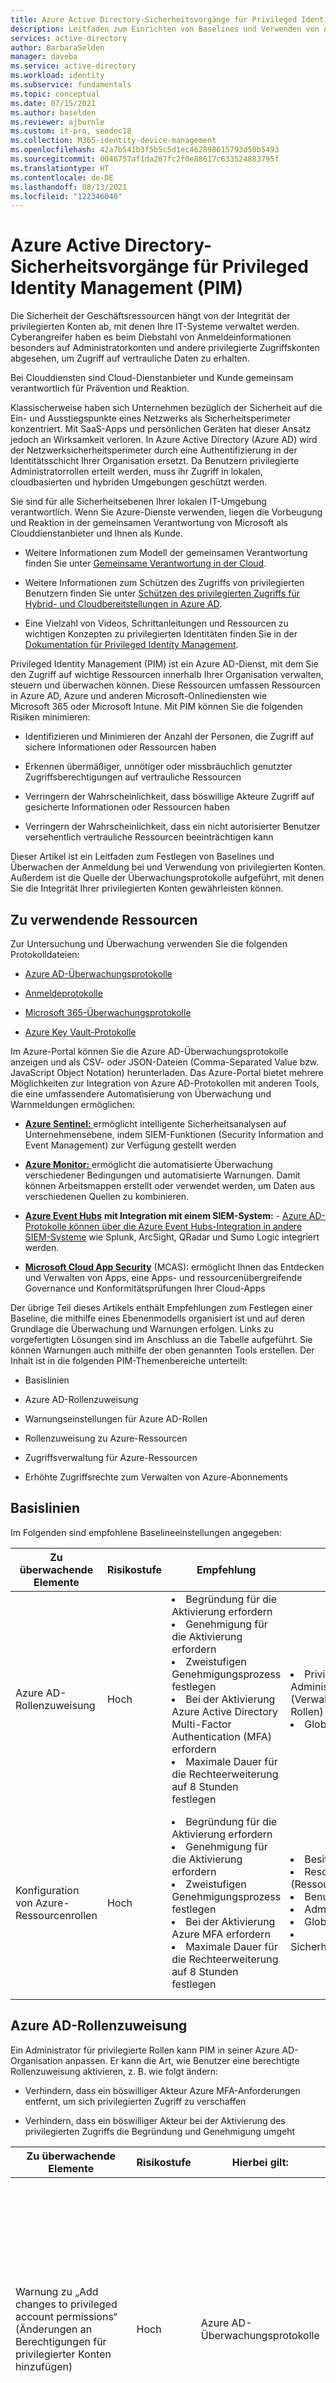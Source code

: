 ```yaml
---
title: Azure Active Directory-Sicherheitsvorgänge für Privileged Identity Management
description: Leitfaden zum Einrichten von Baselines und Verwenden von Azure Active Directory Privileged Identity Management (PIM) zum Überwachen und Warnen bei potenziellen Problemen mit Konten, die mit PIM verwaltet werden
services: active-directory
author: BarbaraSelden
manager: daveba
ms.service: active-directory
ms.workload: identity
ms.subservice: fundamentals
ms.topic: conceptual
ms.date: 07/15/2021
ms.author: baselden
ms.reviewer: ajburnle
ms.custom: it-pro, seodec18
ms.collection: M365-identity-device-management
ms.openlocfilehash: 42a7b541b3f5b5c5d1ec462898615793d50b5493
ms.sourcegitcommit: 0046757af1da267fc2f0e88617c633524883795f
ms.translationtype: HT
ms.contentlocale: de-DE
ms.lasthandoff: 08/13/2021
ms.locfileid: "122346040"
---
```

# <a name="azure-active-directory-security-operations-for-privileged-identity-management-pim"></a>Azure Active Directory-Sicherheitsvorgänge für Privileged Identity Management (PIM)

Die Sicherheit der Geschäftsressourcen hängt von der Integrität der privilegierten Konten ab, mit denen Ihre IT-Systeme verwaltet werden. Cyberangreifer haben es beim Diebstahl von Anmeldeinformationen besonders auf Administratorkonten und andere privilegierte Zugriffskonten abgesehen, um Zugriff auf vertrauliche Daten zu erhalten.

Bei Clouddiensten sind Cloud-Dienstanbieter und Kunde gemeinsam verantwortlich für Prävention und Reaktion. 

Klassischerweise haben sich Unternehmen bezüglich der Sicherheit auf die Ein- und Ausstiegspunkte eines Netzwerks als Sicherheitsperimeter konzentriert. Mit SaaS-Apps und persönlichen Geräten hat dieser Ansatz jedoch an Wirksamkeit verloren. In Azure Active Directory (Azure AD) wird der Netzwerksicherheitsperimeter durch eine Authentifizierung in der Identitätsschicht Ihrer Organisation ersetzt. Da Benutzern privilegierte Administratorrollen erteilt werden, muss ihr Zugriff in lokalen, cloudbasierten und hybriden Umgebungen geschützt werden. 

Sie sind für alle Sicherheitsebenen Ihrer lokalen IT-Umgebung verantwortlich. Wenn Sie Azure-Dienste verwenden, liegen die Vorbeugung und Reaktion in der gemeinsamen Verantwortung von Microsoft als Clouddienstanbieter und Ihnen als Kunde. 

* Weitere Informationen zum Modell der gemeinsamen Verantwortung finden Sie unter [Gemeinsame Verantwortung in der Cloud](../../security/fundamentals/shared-responsibility.md).

* Weitere Informationen zum Schützen des Zugriffs von privilegierten Benutzern finden Sie unter [Schützen des privilegierten Zugriffs für Hybrid- und Cloudbereitstellungen in Azure AD](../roles/security-planning.md).

* Eine Vielzahl von Videos, Schrittanleitungen und Ressourcen zu wichtigen Konzepten zu privilegierten Identitäten finden Sie in der [Dokumentation für Privileged Identity Management](../privileged-identity-management/index.yml). 

Privileged Identity Management (PIM) ist ein Azure AD-Dienst, mit dem Sie den Zugriff auf wichtige Ressourcen innerhalb Ihrer Organisation verwalten, steuern und überwachen können. Diese Ressourcen umfassen Ressourcen in Azure AD, Azure und anderen Microsoft-Onlinediensten wie Microsoft 365 oder Microsoft Intune. Mit PIM können Sie die folgenden Risiken minimieren:

* Identifizieren und Minimieren der Anzahl der Personen, die Zugriff auf sichere Informationen oder Ressourcen haben

* Erkennen übermäßiger, unnötiger oder missbräuchlich genutzter Zugriffsberechtigungen auf vertrauliche Ressourcen

* Verringern der Wahrscheinlichkeit, dass böswillige Akteure Zugriff auf gesicherte Informationen oder Ressourcen haben

* Verringern der Wahrscheinlichkeit, dass ein nicht autorisierter Benutzer versehentlich vertrauliche Ressourcen beeinträchtigen kann

Dieser Artikel ist ein Leitfaden zum Festlegen von Baselines und Überwachen der Anmeldung bei und Verwendung von privilegierten Konten. Außerdem ist die Quelle der Überwachungsprotokolle aufgeführt, mit denen Sie die Integrität Ihrer privilegierten Konten gewährleisten können. 

## <a name="where-to-look"></a>Zu verwendende Ressourcen

Zur Untersuchung und Überwachung verwenden Sie die folgenden Protokolldateien: 

* [Azure AD-Überwachungsprotokolle](../reports-monitoring/concept-audit-logs.md)

* [Anmeldeprotokolle](../reports-monitoring/concept-all-sign-ins.md)

* [Microsoft 365-Überwachungsprotokolle](/microsoft-365/compliance/auditing-solutions-overview?view=o365-worldwide) 

* [Azure Key Vault-Protokolle](../../key-vault/general/logging.md?tabs=Vault)

Im Azure-Portal können Sie die Azure AD-Überwachungsprotokolle anzeigen und als CSV- oder JSON-Dateien (Comma-Separated Value bzw. JavaScript Object Notation) herunterladen. Das Azure-Portal bietet mehrere Möglichkeiten zur Integration von Azure AD-Protokollen mit anderen Tools, die eine umfassendere Automatisierung von Überwachung und Warnmeldungen ermöglichen:

* [**Azure Sentinel:** ](../../sentinel/overview.md) ermöglicht intelligente Sicherheitsanalysen auf Unternehmensebene, indem SIEM-Funktionen (Security Information and Event Management) zur Verfügung gestellt werden 

* [**Azure Monitor:** ](../../azure-monitor/overview.md) ermöglicht die automatisierte Überwachung verschiedener Bedingungen und automatisierte Warnungen. Damit können Arbeitsmappen erstellt oder verwendet werden, um Daten aus verschiedenen Quellen zu kombinieren.

* [**Azure Event Hubs**](../../event-hubs/event-hubs-about.md) **mit Integration mit einem SIEM-System:** - [ Azure AD-Protokolle können über die Azure Event Hubs-Integration in andere SIEM-Systeme](../reports-monitoring/tutorial-azure-monitor-stream-logs-to-event-hub.md) wie Splunk, ArcSight, QRadar und Sumo Logic integriert werden.

* [**Microsoft Cloud App Security**](/cloud-app-security/what-is-cloud-app-security) (MCAS): ermöglicht Ihnen das Entdecken und Verwalten von Apps, eine Apps- und ressourcenübergreifende Governance und Konformitätsprüfungen Ihrer Cloud-Apps 

Der übrige Teil dieses Artikels enthält Empfehlungen zum Festlegen einer Baseline, die mithilfe eines Ebenenmodells organisiert ist und auf deren Grundlage die Überwachung und Warnungen erfolgen. Links zu vorgefertigten Lösungen sind im Anschluss an die Tabelle aufgeführt. Sie können Warnungen auch mithilfe der oben genannten Tools erstellen. Der Inhalt ist in die folgenden PIM-Themenbereiche unterteilt:

* Basislinien

* Azure AD-Rollenzuweisung 

* Warnungseinstellungen für Azure AD-Rollen

* Rollenzuweisung zu Azure-Ressourcen

* Zugriffsverwaltung für Azure-Ressourcen

* Erhöhte Zugriffsrechte zum Verwalten von Azure-Abonnements

## <a name="baselines"></a>Basislinien

Im Folgenden sind empfohlene Baselineeinstellungen angegeben:

| Zu überwachende Elemente| Risikostufe| Empfehlung| Rollen| Notizen |
| - |- |- |- |- |
| Azure AD-Rollenzuweisung| Hoch| <li>Begründung für die Aktivierung erfordern<li>Genehmigung für die Aktivierung erfordern<li>Zweistufigen Genehmigungsprozess festlegen<li>Bei der Aktivierung Azure Active Directory Multi-Factor Authentication (MFA) erfordern<li>Maximale Dauer für die Rechteerweiterung auf 8 Stunden festlegen| <li>Privileged Role Administration (Verwaltung privilegierter Rollen)<li>Globaler Administrator| Ein Administrator für privilegierte Rollen kann PIM in seiner Azure AD-Organisation anpassen und hierbei auch die Art ändern, in der Benutzer eine berechtigte Rollenzuweisung aktivieren. |
| Konfiguration von Azure-Ressourcenrollen| Hoch| <li>Begründung für die Aktivierung erfordern<li>Genehmigung für die Aktivierung erfordern<li>Zweistufigen Genehmigungsprozess festlegen<li>Bei der Aktivierung Azure MFA erfordern<li>Maximale Dauer für die Rechteerweiterung auf 8 Stunden festlegen| <li>Besitzer<li>Resource Administrator (Ressourcenadministrator)<li>Benutzerzugriff <li>Administrator<li>Globaler Administrator<li>Sicherheitsadministrator| Wenn es sich um keine geplante Änderung handelt, sollten Sie sie sofort untersuchen. Diese Einstellung könnte einem Angreifer Zugriff auf Azure-Abonnements in Ihrer Umgebung ermöglichen. |


## <a name="azure-ad-roles-assignment"></a>Azure AD-Rollenzuweisung

Ein Administrator für privilegierte Rollen kann PIM in seiner Azure AD-Organisation anpassen. Er kann die Art, wie Benutzer eine berechtigte Rollenzuweisung aktivieren, z. B. wie folgt ändern:

* Verhindern, dass ein böswilliger Akteur Azure MFA-Anforderungen entfernt, um sich privilegierten Zugriff zu verschaffen

* Verhindern, dass ein böswilliger Akteur bei der Aktivierung des privilegierten Zugriffs die Begründung und Genehmigung umgeht

| Zu überwachende Elemente| Risikostufe| Hierbei gilt:| Filter/Unterfilter| Notizen |
| - |- |- |- |- |
| Warnung zu „Add changes to privileged account permissions“ (Änderungen an Berechtigungen für privilegierter Konten hinzufügen)| Hoch| Azure AD-Überwachungsprotokolle| Kategorie = Role Management (Rollenverwaltung)<br>- und -<br>Aktivitätstyp – Add eligible member (permanent) (Berechtigtes Mitglied hinzufügen (dauerhaft)) <br>- und -<br>Aktivitätstyp – Add eligible member (eligible) (Berechtigtes Mitglied hinzufügen (berechtigt)) <br>- und -<br>Status = Erfolg/Fehler<br>- und -<br>Geänderte Eigenschaften = Role.DisplayName| Überwachen Sie Änderungen an den Rollen „Administrator für privilegierte Rollen“ und „Globaler Administrator“, und richten Sie Warnungen für jegliche Änderungen ein. <li>Dies kann ein Hinweis darauf sein, dass ein Angreifer versucht, Berechtigungen zum Ändern von Rollenzuweisungseinstellungen zu erlangen.<li> Wenn Sie keinen Schwellenwert definieren, sollten Sie für Benutzer bei 4 Änderungen innerhalb von 60 Minuten und für privilegierte Konten bei 2 Änderungen innerhalb von 60 Minuten warnen. |
| Warnung bei Änderungen der Massenlöschung von Berechtigungen privilegierter Konten| Hoch| Azure AD-Überwachungsprotokolle| Kategorie = Role Management (Rollenverwaltung)<br>- und -<br>Aktivitätstyp – Remove eligible member (permanent) (Berechtigtes Mitglied entfernen (dauerhaft)) <br>- und -<br>Aktivitätstyp – Remove eligible member (eligible) (Berechtigtes Mitglied entfernen (berechtigt)) <br>- und -<br>Status = Erfolg/Fehler<br>- und -<br>Geänderte Eigenschaften = Role.DisplayName| Wenn es sich um keine geplante Änderung handelt, sollten Sie sie sofort untersuchen. Diese Einstellung könnte einem Angreifer Zugriff auf Azure-Abonnements in Ihrer Umgebung ermöglichen. |
| Änderungen an den PIM-Einstellungen| Hoch| Azure AD-Überwachungsprotokoll| Dienst = PIM<br>- und -<br>Kategorie = Role Management (Rollenverwaltung)<br>- und -<br>Aktivitätstyp = Rolleneinstellung in PIM aktualisieren<br>- und -<br>Statusursache = MFA on activation disabled (MFA bei Aktivierung deaktiviert) (Beispiel)| Überwachen Sie Änderungen an den Rollen „Administrator für privilegierte Rollen“ und „Globaler Administrator“, und richten Sie Warnungen für jegliche Änderungen ein. <li>Dies kann ein Hinweis darauf sein, dass ein Angreifer bereits Zugriff erhalten hat und die Einstellungen für Rollenzuweisungen ändern kann.<li>Eine dieser Aktionen könnte die Sicherheit der PIM-Rechteerweiterung verringern und Angreifern den Zugriff auf ein privilegiertes Konto erleichtern. |
| Rechteerweiterungen genehmigen und verweigern| Hoch| Azure AD-Überwachungsprotokoll| Dienst = Zugriffsüberprüfung<br>- und -<br>Kategorie = Benutzerverwaltung<br>- und -<br>Aktivitätstyp = Anforderung genehmigt/abgelehnt<br>- und -<br>Initiated actor (Initiierender Akteur) = UPN| Alle Rechteerweiterungen sollten überwacht werden. Protokollieren Sie alle Rechteerweiterungen. Dies sollte eine eindeutige Zeitskala eines Angriffs bieten. |
| Deaktivierung von Warnungseinstellungen| Hoch| Azure AD-Überwachungsprotokolle| Dienst = PIM<br>- und -<br>Kategorie = Role Management (Rollenverwaltung)<br>- und -<br>Aktivitätstyp = Disable PIM Alert (PIM-Warnung deaktivieren)<br>- und -<br>Status = Erfolg/Fehler| Lassen Sie immer warnen. <li>Hilft bei der Erkennung böswilliger Akteure, die Warnungen zu Azure MFA-Anforderungen entfernen, um sich privilegierten Zugriff zu verschaffen<li>Hilft bei der Erkennung verdächtiger oder unsicherer Aktivitäten |


Weitere Informationen zum Identifizieren von Änderungen an Rolleneinstellungen im Azure AD-Überwachungsprotokoll finden Sie unter [Anzeigen des Überwachungsverlaufs für Azure AD-Rollen in Privileged Identity Management](../privileged-identity-management/pim-how-to-use-audit-log.md). 

## <a name="azure-resource-role-assignment"></a>Rollenzuweisung zu Azure-Ressourcen

Die Überwachung von Azure-Ressourcenrollenzuweisungen bietet Einblick in Aktivitäten und Aktivierungen für Ressourcenrollen. Diese können missbraucht werden, um eine Angriffsfläche für eine Ressource zu schaffen. Wenn Sie solche Aktivitäten überwachen, versuchen Sie, Folgendes zu erkennen:

* Abfragen von Rollenzuweisungen für bestimmte Ressourcen

* Rollenzuweisungen für alle untergeordneten Ressourcen

* Alle Änderungen an aktiven und berechtigten Rollenzuweisungen

| Zu überwachende Elemente| Risikostufe| Hierbei gilt:| Filter/Unterfilter| Notizen |
| - |- |- |- |- |
| Überwachungswarnungen, Ressourcenüberwachungsprotokoll auf Aktivitäten für privilegierte Konten überprüfen| Hoch| In PIM, unter „Azure-Ressourcen“, „Ressourcenüberwachung“| Aktion: Hinzufügen von berechtigtem Mitglied zu Rolle in PIM abgeschlossen (zeitgebunden) <br>- und -<br>Primäres Ziel <br>- und -<br>Type User (Typbenutzer)<br>- und -<br>Status = Erfolgreich<br>| Lassen Sie immer warnen. Hilft bei der Erkennung eines böswilligen Akteurs, der berechtigte Rollen hinzufügt, um alle Ressourcen in Azure zu verwalten |
| Überwachungswarnungen, Ressourcenüberwachung für die Deaktivierung von Warnungen| Medium| In PIM, unter „Azure-Ressourcen“, „Ressourcenüberwachung“| Aktion: Warnung deaktivieren<br>- und -<br>Primäres Ziel: Zu viele Besitzer zu Ressource zugewiesen<br>- und -<br>Status = Erfolgreich| Hilft bei der Erkennung eines böswilligen Akteurs, der Warnungen im Warnungsbereich deaktiviert, womit die Untersuchung böswilliger Aktivitäten umgangen werden kann |
| Überwachungswarnungen, Ressourcenüberwachung für die Deaktivierung von Warnungen| Medium| In PIM, unter „Azure-Ressourcen“, „Ressourcenüberwachung“| Aktion: Warnung deaktivieren<br>- und -<br>Primäres Ziel: Zu viele dauerhafte Besitzer zu Ressource zugewiesen<br>- und -<br>Status = Erfolgreich| Hindern Sie böswillige Akteure daran, Warnungen im Warnungsbereich zu deaktivieren, womit die Untersuchung böswilliger Aktivitäten umgangen werden kann. |
| Überwachungswarnungen, Ressourcenüberwachung für die Deaktivierung von Warnungen| Medium| In PIM, unter „Azure-Ressourcen“, „Ressourcenüberwachung“| Aktion: Warnung deaktivieren<br>- und -<br>Primäres Ziel: Doppelte Rolle erstellt<br>- und -<br>Status = Erfolgreich| Hindern Sie böswillige Akteure daran, Warnungen im Warnungsbereich zu deaktivieren, womit die Untersuchung böswilliger Aktivitäten umgangen werden kann. |


Weitere Informationen zum Konfigurieren von Warnungen und Überwachen von Azure-Ressourcenrollen finden Sie unter:

* [Konfigurieren von Sicherheitswarnungen für Azure-Ressourcenrollen in Privileged Identity Management](../privileged-identity-management/pim-resource-roles-configure-alerts.md)

* [Anzeigen von Aktivitäten und des Überwachungsverlaufs für Azure-Ressourcenrollen in Privileged Identity Management](../privileged-identity-management/azure-pim-resource-rbac.md)

## <a name="access-management-for-azure-resources-and-subscriptions"></a>Zugriffsverwaltung für Azure-Ressourcen und -Abonnements

Benutzer oder Mitglieder von Gruppen, die der Abonnementsrolle „Besitzer“ oder „Benutzerzugriffsadministrator“ zugewiesen sind, sowie globale Azure AD-Administratoren, die die Abonnementverwaltung in Azure AD ermöglichen, haben standardmäßig Ressourcenadministratorberechtigungen. Diese Administratoren können Rollen zuweisen, Rolleneinstellungen konfigurieren und mit Privileged Identity Management (PIM) den Zugriff auf Azure-Ressourcen überprüfen. 

Ein Benutzer mit Ressourcenadministratorberechtigungen kann PIM für Ressourcen verwalten. Das damit einhergehende Risiko, das Sie überwachen und minimieren müssen, besteht darin, dass die Funktion böswilligen Akteuren privilegierten Zugriff auf Azure-Abonnementressourcen wie VMs oder Speicherkonten ermöglichen kann.

| Zu überwachende Elemente| Risikostufe| Hierbei gilt:| Filter/Unterfilter| Notizen |
| - |- |- |- |- |
| Höhenangaben| Hoch| Azure AD, unter „Verwalten“, „Eigenschaften“| Überprüfen Sie die Einstellung in regelmäßigen Abständen.<br>Zugriffsverwaltung für Azure-Ressourcen| Globale Administratoren können Rechte erhöhen, indem sie die Zugriffsverwaltung für Azure-Ressourcen aktivieren.<br>Vergewissern Sie sich, dass keine böswilligen Akteure über Berechtigungen für das Zuweisen von Rollen in allen Azure-Abonnements und -Verwaltungsgruppen verfügen, die mit Active Directory verknüpft sind. |


Weitere Informationen finden Sie unter [Zuweisen von Azure-Ressourcenrollen in Privileged Identity Management](../privileged-identity-management/pim-resource-roles-assign-roles.md).

## <a name="next-steps"></a>Nächste Schritte
Weitere Informationen finden Sie in den folgenden Artikeln im Leitfaden zu Sicherheitsvorgängen:

[Azure AD: Übersicht über Sicherheitsvorgänge](security-operations-introduction.md)

[Sicherheitsvorgänge für Benutzerkonten](security-operations-user-accounts.md)

[Sicherheitsvorgänge für privilegierte Konten](security-operations-privileged-accounts.md)

[Sicherheitsvorgänge für Privileged Identity Management](security-operations-privileged-identity-management.md)

[Sicherheitsvorgänge für Anwendungen](security-operations-applications.md)

[Sicherheitsvorgänge für Geräte](security-operations-devices.md)
 
[Sicherheitsvorgänge für die Infrastruktur](security-operations-infrastructure.md)